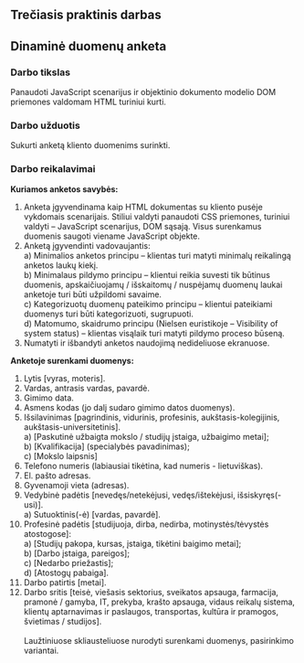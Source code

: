 ## Trečiasis praktinis darbas
## Dinaminė duomenų anketa
### Darbo tikslas
Panaudoti JavaScript scenarijus ir objektinio dokumento modelio DOM priemones valdomam HTML turiniui kurti.
### Darbo užduotis
Sukurti anketą kliento duomenims surinkti.
### Darbo reikalavimai
**Kuriamos anketos savybės:**
1. Anketa įgyvendinama kaip HTML dokumentas su kliento pusėje vykdomais scenarijais. Stiliui valdyti panaudoti CSS priemones,
turiniui valdyti – JavaScript scenarijus, DOM sąsają. Visus surenkamus duomenis saugoti viename JavaScript objekte.
2. Anketą įgyvendinti vadovaujantis: <br>
 a) Minimalios anketos principu – klientas turi matyti minimalų reikalingą anketos laukų kiekį. <br>
 b) Minimalaus pildymo principu – klientui reikia suvesti tik būtinus duomenis, apskaičiuojamų / išskaitomų / nuspėjamų duomenų
laukai anketoje turi būti užpildomi savaime. <br>
 c) Kategorizuotų duomenų pateikimo principu – klientui pateikiami duomenys turi būti kategorizuoti, sugrupuoti. <br>
 d) Matomumo, skaidrumo principu (Nielsen euristikoje – Visibility of system status) – klientas visąlaik turi matyti pildymo proceso
būseną.
3. Numatyti ir išbandyti anketos naudojimą nedideliuose ekranuose.

**Anketoje surenkami duomenys:**
1. Lytis [vyras, moteris].
2. Vardas, antrasis vardas, pavardė.
3. Gimimo data.
4. Asmens kodas (jo dalį sudaro gimimo datos duomenys).
5. Išsilavinimas [pagrindinis, vidurinis, profesinis, aukštasis-kolegijinis,
aukštasis-universitetinis].<br>
 a) [Paskutinė užbaigta mokslo / studijų įstaiga, užbaigimo metai]; <br>
 b) [Kvalifikacija] (specialybės pavadinimas); <br>
 c) [Mokslo laipsnis]  <br>
6. Telefono numeris (labiausiai tikėtina, kad numeris - lietuviškas).
7. El. pašto adresas.
8. Gyvenamoji vieta (adresas).
9. Vedybinė padėtis [nevedęs/netekėjusi, vedęs/ištekėjusi, išsiskyręs(-usi)]. <br>
 a) Sutuoktinis(-ė) [vardas, pavardė].
10. Profesinė padėtis [studijuoja, dirba, nedirba, motinystės/tėvystės atostogose]: <br>
 a) [Studijų pakopa, kursas, įstaiga, tikėtini baigimo metai];<br>
 b) [Darbo įstaiga, pareigos];<br>
 c) [Nedarbo priežastis];<br>
 d) [Atostogų pabaiga].<br>
11. Darbo patirtis [metai].
12. Darbo sritis [teisė, viešasis sektorius, sveikatos apsauga, farmacija,
pramonė / gamyba, IT, prekyba, krašto apsauga, vidaus reikalų
sistema, klientų aptarnavimas ir paslaugos, transportas, kultūra ir
pramogos, švietimas / studijos].
<br> <br> Laužtiniuose skliausteliuose nurodyti surenkami duomenys, pasirinkimo
variantai.
